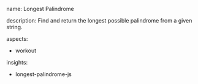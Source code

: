 name: Longest Palindrome

description: Find and return the longest possible palindrome from a given string.

aspects:
  - workout

insights:
  - longest-palindrome-js